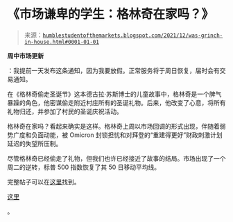 <!--yml

类别：未分类

日期：2024 年 05 月 18 日 01:50:07

-->

# 《市场谦卑的学生：格林奇在家吗？》

> 来源：[`humblestudentofthemarkets.blogspot.com/2021/12/was-grinch-in-house.html#0001-01-01`](https://humblestudentofthemarkets.blogspot.com/2021/12/was-grinch-in-house.html#0001-01-01)

**周中市场更新**

：我提前一天发布这条通知，因为我要放假。正常服务将于周日恢复，届时会有交易通知。

在《格林奇偷走圣诞节》这本德古拉·苏斯博士的儿童故事中，格林奇是一个脾气暴躁的角色，他密谋偷走附近村庄所有的圣诞礼物。后来，他改变了心意，将所有礼物归还，并参加了村民的圣诞庆祝活动。

格林奇在家吗？看起来确实是这样。格林奇上周以市场回调的形式出现，伴随着弱势广度和负面动能，被 Omicron 封锁担忧和对拜登的“重建得更好”财政刺激计划延迟的失望所压制。

尽管格林奇已经偷走了礼物，但我们也许已经接近了故事的结局。市场出现了一个周二的逆转，标普 500 指数恢复了其 50 日移动平均线。

完整帖子可以在[这里](https://humblestudentofthemarkets.com/2021/12/21/was-the-grinch-in-the-house/)找到。

[这里](https://humblestudentofthemarkets.com/2021/12/21/was-the-grinch-in-the-house/)

。
